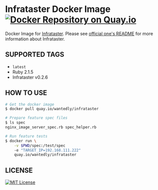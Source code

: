 # Infrataster Docker Image [![Docker Repository on Quay.io](https://quay.io/repository/wantedly/infrataster/status "Docker Repository on Quay.io")](https://quay.io/repository/wantedly/infrataster)
Docker Image for [Infrataster](https://github.com/ryotarai/infrataster).
Please see [official one's README](https://github.com/ryotarai/infrataster/) for more information about Infrataster.

## SUPPORTED TAGS

* `latest`
 * Ruby 2.1.5
 * Infrataster v0.2.6

## HOW TO USE

```bash
# Get the docker image
$ docker pull quay.io/wantedly/infrataster

# Prepare feature spec files
$ ls spec
nginx_image_server_spec.rb spec_helper.rb

# Run feature tests
$ docker run \
    -v $PWD/spec:/test/spec
    -e "TARGET_IP=192.168.111.222"
    quay.io/wantedly/infrataster
```

## LICENSE
[![MIT License](http://img.shields.io/badge/license-MIT-blue.svg?style=flat)](LICENSE)
